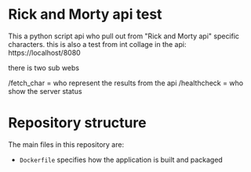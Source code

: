 # Rick and Morty api test

This a python script api who pull out from "Rick and Morty api" specific characters.
this is also a test from int collage
in the api:
https://localhost/8080

there is two sub webs

/fetch_char = who represent the results from the api
/healthcheck = who show the server status

# Repository structure

The main files in this repository are:

* `Dockerfile` specifies how the application is built and packaged